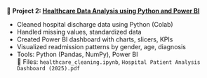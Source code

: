 📁 **Project 2: [Healthcare Data Analysis using Python and Power BI](./Project-2-Healthcare-Data-Analysis-Python-PowerBI)**

- Cleaned hospital discharge data using Python (Colab)
- Handled missing values, standardized data
- Created Power BI dashboard with charts, slicers, KPIs
- Visualized readmission patterns by gender, age, diagnosis
- Tools: Python (Pandas, NumPy), Power BI  
📄 Files: `healthcare_cleaning.ipynb`, `Hospital Patient Analysis Dashboard (2025).pdf`
  
